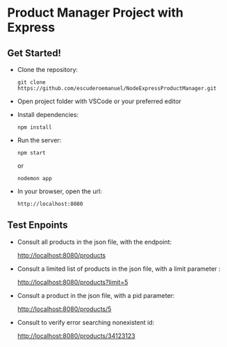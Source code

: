 # Product Manager Project with Express


## Get Started!

  - Clone the repository:
    ```
    git clone https://github.com/escuderoemanuel/NodeExpressProductManager.git
    ```

  - Open project folder with VSCode or your preferred editor
  
  - Install dependencies:
    ```
    npm install
    ```
  
  - Run the server:
    ```
    npm start
    ```
    or
    ```
    nodemon app
    ```

  - In your browser, open the url:
    ```
    http://localhost:8080
    ```


## Test Enpoints

- Consult all products in the json file, with the endpoint:
  
  [http://localhost:8080/products](http://localhost:8080/products)

- Consult a limited list of products in the json file, with a limit parameter :
  
  [http://localhost:8080/products?limit=5](http://localhost:8080/products?limit=5)

- Consult a product in the json file, with a pid parameter:
  
  [http://localhost:8080/products/5](http://localhost:8080/products/5)

- Consult to verify error searching nonexistent id:
  
  [http://localhost:8080/products/34123123](http://localhost:8080/products/34123123)

